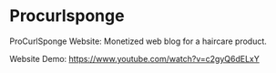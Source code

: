 # Procurlsponge
ProCurlSponge Website: Monetized web blog for a haircare product.

Website Demo: https://www.youtube.com/watch?v=c2gyQ6dELxY
